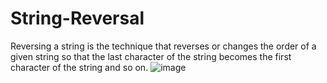 # String-Reversal
Reversing a string is the technique that reverses or changes the order of a given string so that the last character of the string becomes the first character of the string and so on.
![image](https://user-images.githubusercontent.com/76811184/234371760-f3eff24a-8387-463e-8355-95b978e70034.png)
